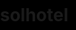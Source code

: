 # solhotel
<!DOCTYPE html>
<html lang="zh-Hant">
<head>
  <meta charset="UTF-8" />
  <meta name="viewport" content="width=device-width, initial-scale=1.0" />
  <title>飯店大廳輪播</title>
  <style>
    html, body { margin: 0; padding: 0; height: 100%; background: black; }
    .slideshow-container {
      width: 100vw;
      height: 100vh;
      overflow: hidden;
    }
    .slides {
      display: none;
      width: 100%;
      height: 100%;
      object-fit: contain; /* 若希望圖片完整顯示，改用 contain；若希望裁切充滿畫面，用 cover */
      background: black;
    }
  </style>
</head>
<body>

  <div class="slideshow-container">
    <img class="slides" src="https://example.com/photo1.jpg" alt="圖1">
    <img class="slides" src="https://example.com/photo2.jpg" alt="圖2">
    <img class="slides" src="https://example.com/photo3.jpg" alt="圖3">
  </div>

  <script>
    let slideIndex = 0;
    const slides = document.getElementsByClassName("slides");

    function showSlides() {
      for (let i = 0; i < slides.length; i++) {
        slides[i].style.display = "none";
      }
      slideIndex++;
      if (slideIndex > slides.length) { slideIndex = 1; }
      slides[slideIndex - 1].style.display = "block";
      setTimeout(showSlides, 5000); // 每5秒切換
    }

    showSlides();
  </script>

</body>
</html>
